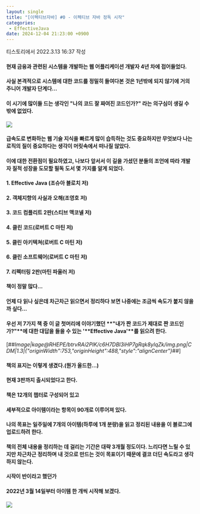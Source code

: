 ```yaml
---
layout: single
title: "[이펙티브자바] #0 - 이펙티브 자바 정독 시작"
categories: 
 - EffectiveJava
date: 2024-12-04 21:23:00 +0900
---
```

티스토리에서 2022.3.13 16:37 작성

#### 현재 금융과 관련된 시스템을 개발하는 웹 어플리케이션 개발자 4년 차에 접어들었다.

#### 사실 본격적으로 시스템에 대한 코드를 정밀히 들여다본 것은 1년밖에 되지 않기에 거의 주니어 개발자 단계다...

#### 이 시기에 많이들 드는 생각인 **"나의 코드 잘 짜여진 코드인가?"** 라는 의구심이 생길 수밖에 없었다.

![](https://t1.daumcdn.net/keditor/emoticon/friends1/large/009.gif)

#### 급속도로 변화하는 웹 기술 지식을 빠르게 많이 습득하는 것도 중요하지만 무엇보다 나는 **로직의 질**이 중요하다는 생각이 머릿속에서 떠나질 않았다. 

#### 이에 대한 전환점이 필요하였고, 나보다 앞서서 이 길을 가셨던 분들의 조언에 따라 개발자 질적 성장을 도모할 필독 도서 몇 가지를 알게 되었다. 

#### 1\. Effective Java (조슈아 블로치 저)

#### 2\. 객체지향의 사실과 오해(조영호 저)

#### 3\. 코드 컴플리트 2판(스티브 맥코넬 저)

#### 4\. 클린 코드(로버트 C 마틴 저)

#### 5\. 클린 아키텍쳐(로버트 C 마틴 저)

#### 6\. 클린 소프트웨어(로버트 C 마틴 저)

#### 7\. 리펙터링 2판(마틴 파울러 저)

#### 책이 정말 많다...

#### 언제 다 읽나 싶은데 차근차근 읽으면서 정리하다 보면 나중에는 조금씩 속도가 붙지 않을까 싶다...

#### 우선 저 7가지 책 중 이 글 첫머리에 이야기했던 **"내가 짠 코드가 제대로 짠 코드인가?"**에 대한 대답을 들을 수 있는 '**Effective Java'**를 읽으려 한다.

[##_Image|kage@RHEPE/btrvRAi2PIK/c6H7DBl3iHP7gRqk8ylqZk/img.png|CDM|1.3|{"originWidth":753,"originHeight":488,"style":"alignCenter"}_##]

#### 책의 표지는 이렇게 생겼다.(뭔가 올드한...)

#### 현재 3판까지 출시되었다고 한다.

#### 책은 12개의 챕터로 구성되어 있고

#### 세부적으로 아이템이라는 항목이 90개로 이루어져 있다.

#### 나의 목표는 **일주일에 7개의 아이템(하루에 1개 분량)을** 읽고 정리된 내용을 이 블로그에 업로드하려 한다.

#### 책의 전체 내용을 정리하는 데 걸리는 기간은 대략 3개월 정도이다. 느리다면 느릴 수 있지만 차근차근 정리하며 내 것으로 만드는 것이 목표이기 때문에 결코 더딘 속도라고 생각하지 않는다.

#### 시작이 반이라고 했던가 

#### 2022년 3월 14일부터 아이템 한 개씩 시작해 보겠다. 

![](https://t1.daumcdn.net/keditor/emoticon/friends1/large/008.gif)